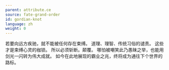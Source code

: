 ```yaml
---
parent: attribute.ce
source: fate-grand-order
id: gordian-knot
language: zh
weight: 0
---
```


若要向远方疾驰，就不能被任何存在束缚。
道理、理智、传统习俗的谴责。
这些才是束缚心灵的枷锁。
所以必须斩断。颠覆。
哪怕被嘲笑此乃愚昧之举，也能用剑光一闪转为伟大成就。
如今在此地展现的霸业之兆，终将成为通往下个世界的路标。
